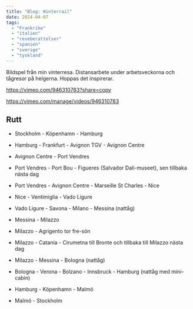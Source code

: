 ```yaml
---
title: "Blog: Winterrail"
date: 2024-04-07
tags: 
  - "Frankrike"
  - "italien"
  - "reseberattelser"
  - "spanien"
  - "sverige"
  - "tyskland"
---
```


Bildspel från min vinterresa. Distansarbete under arbetsveckorna och tågresor på helgerna. Hoppas det inspirerar.

https://vimeo.com/946310783?share=copy

https://vimeo.com/manage/videos/946310783

## Rutt

- Stockholm - Köpenhamn - Hamburg

- Hamburg - Frankfurt - Avignon TGV - Avignon Centre

- Avignon Centre - Port Vendres

- Port Vendres - Port Bou - Figueres (Salvador Dali-museet), sen tillbaka nästa dag

- Port Vendres - Avignon Centre - Marseille St Charles - Nice

- Nice - Ventimiglia - Vado Ligure

- Vado Ligure - Savona - Milano - Messina (nattåg)

- Messina - Milazzo

- Milazzo - Agrigento tor fre-sön

- Milazzo - Catania - Cirumetna till Bronte och tillbaka till Milazzo nästa dag

- Milazzo - Messina - Bologna (nattåg)

- Bologna - Verona - Bolzano - Innsbruck - Hamburg (nattåg med mini-cabin)

- Hamburg - Köpenhamn - Malmö

- Malmö - Stockholm
